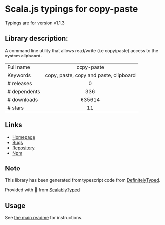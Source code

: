 
# Scala.js typings for copy-paste

Typings are for version v1.1.3

## Library description:
A command line utility that allows read/write (i.e copy/paste) access to the system clipboard.

|                    |                 |
| ------------------ | :-------------: |
| Full name          | copy-paste |
| Keywords           | copy, paste, copy and paste, clipboard |
| # releases         | 0 |
| # dependents       | 336 |
| # downloads        | 635614 |
| # stars            | 11 |

## Links
- [Homepage](https://github.com/xavi-/node-copy-paste)
- [Bugs](https://github.com/xavi-/node-copy-paste/issues)
- [Repository](https://github.com/xavi-/node-copy-paste)
- [Npm](https://www.npmjs.com/package/copy-paste)
    


## Note
This library has been generated from typescript code from [DefinitelyTyped](https://definitelytyped.org).

Provided with :purple_heart: from [ScalablyTyped](https://github.com/oyvindberg/ScalablyTyped)

## Usage
See [the main readme](../../readme.md) for instructions.


